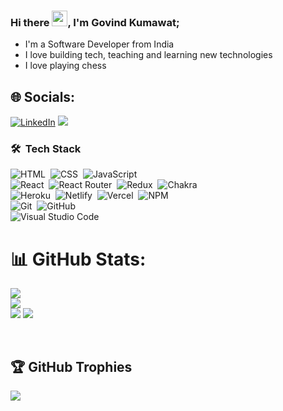 ### Hi there <img src="https://media.giphy.com/media/hvRJCLFzcasrR4ia7z/giphy.gif" width="25px">, I'm Govind Kumawat;

* I'm a Software Developer from India
* I love building tech, teaching and learning new technologies
* I love playing chess



## 🌐 Socials:
[![LinkedIn](https://img.shields.io/badge/LinkedIn-%230077B5.svg?logo=linkedin&logoColor=white)](https://linkedin.com/in/gk072745) 
[![](https://visitcount.itsvg.in/api?id=gk072745&icon=2&color=0)](https://visitcount.itsvg.in)


### 🛠 &nbsp;Tech Stack

![HTML](https://img.shields.io/badge/-HTML-05122A?style=flat&logo=HTML5)&nbsp;
![CSS](https://img.shields.io/badge/-CSS-05122A?style=flat&logo=CSS3&logoColor=1572B6)&nbsp;
![JavaScript](https://img.shields.io/badge/-JavaScript-05122A?style=flat&logo=javascript)&nbsp;
<br />
![React](https://img.shields.io/badge/-React-05122A?style=flat&logo=react)&nbsp;
![React Router](https://img.shields.io/badge/React_Router-CA4245?style=flat&for-the-badge&logo=react-router&logoColor=white)&nbsp;
![Redux](https://img.shields.io/badge/redux-%23593d88.svg?style=flat&for-the-badge&logo=redux&logoColor=white)&nbsp; 
![Chakra](https://img.shields.io/badge/chakra-%234ED1C5.svg?style=flat&for-the-badge&logo=chakraui&logoColor=white)&nbsp;
<br />
![Heroku](https://img.shields.io/badge/heroku-%23430098.svg?style=flat&for-the-badge&logo=heroku&logoColor=white)&nbsp;
![Netlify](https://img.shields.io/badge/netlify-%23000000.svg?style=flat&for-the-badge&logo=netlify&logoColor=#00C7B7)&nbsp;
![Vercel](https://img.shields.io/badge/vercel-%23000000.svg?style=flat&for-the-badge&logo=vercel&logoColor=white)&nbsp;
![NPM](https://img.shields.io/badge/NPM-%23000000.svg?style=flat&for-the-badge&logo=npm&logoColor=white)&nbsp;
<br />
![Git](https://img.shields.io/badge/-Git-05122A?style=flat&logo=git)&nbsp;
![GitHub](https://img.shields.io/badge/-GitHub-05122A?style=flat&logo=github)&nbsp;
<br />
![Visual Studio Code](https://img.shields.io/badge/-Visual%20Studio%20Code-05122A?style=flat&logo=visual-studio-code&logoColor=007ACC)&nbsp;

# 📊 GitHub Stats:

  ![](https://github-readme-stats.vercel.app/api?username=gk072745&theme=radical&hide_border=false&include_all_commits=true&count_private=true)<br/>
![](https://github-readme-streak-stats.herokuapp.com/?user=gk072745&theme=radical&hide_border=false)<br/>
![](https://github-readme-stats.vercel.app/api/top-langs/username=gk072745&theme=radical&hide_border=false&include_all_commits=true&count_private=true&layout=compact)
![](https://github-profile-summary-cards.vercel.app/api/cards/profile-details?username=gk072745&theme=radical)

<br/>
<div><div/>
  
## 🏆 GitHub Trophies
![](https://github-profile-trophy.vercel.app/?username=gk072745&theme=radical&no-frame=true&no-bg=false&margin-w=4)



 <br />

 
  

